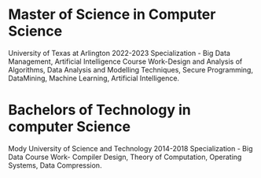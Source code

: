 <h1> Master of Science in Computer Science </h1>
University of Texas at Arlington 2022-2023
 Specialization - Big Data Management, Artificial Intelligence
  Course Work-Design and Analysis of Algorithms, Data Analysis and Modelling Techniques, Secure Programming, DataMining, Machine
Learning, Artificial Intelligence.




<h1> Bachelors of Technology in computer Science</h1>
Mody University of Science and Technology 2014-2018
 Specialization - Big Data
  Course Work- Compiler Design, Theory of Computation, Operating Systems, Data Compression.

